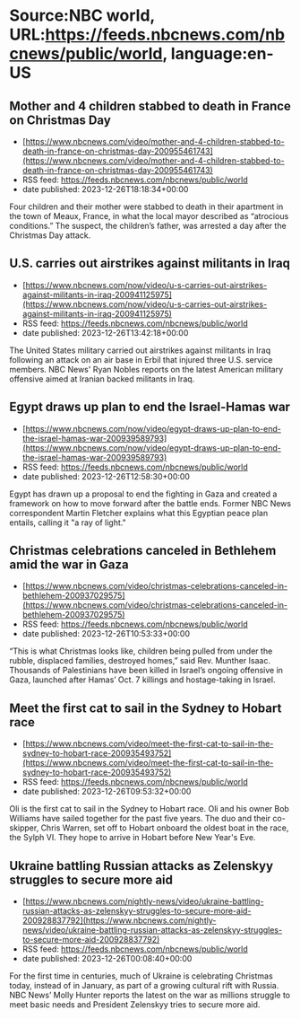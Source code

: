 # Source:NBC world, URL:https://feeds.nbcnews.com/nbcnews/public/world, language:en-US

## Mother and 4 children stabbed to death in France on Christmas Day
 - [https://www.nbcnews.com/video/mother-and-4-children-stabbed-to-death-in-france-on-christmas-day-200955461743](https://www.nbcnews.com/video/mother-and-4-children-stabbed-to-death-in-france-on-christmas-day-200955461743)
 - RSS feed: https://feeds.nbcnews.com/nbcnews/public/world
 - date published: 2023-12-26T18:18:34+00:00

Four children and their mother were stabbed to death in their apartment in the town of Meaux, France, in what the local mayor described as “atrocious conditions.” The suspect, the children’s father, was arrested a day after the Christmas Day attack.

## U.S. carries out airstrikes against militants in Iraq
 - [https://www.nbcnews.com/now/video/u-s-carries-out-airstrikes-against-militants-in-iraq-200941125975](https://www.nbcnews.com/now/video/u-s-carries-out-airstrikes-against-militants-in-iraq-200941125975)
 - RSS feed: https://feeds.nbcnews.com/nbcnews/public/world
 - date published: 2023-12-26T13:42:18+00:00

The United States military carried out airstrikes against militants in Iraq following an attack on an air base in Erbil that injured three U.S. service members. NBC News' Ryan Nobles reports on the latest American military offensive aimed at Iranian backed militants in Iraq.

## Egypt draws up plan to end the Israel-Hamas war
 - [https://www.nbcnews.com/now/video/egypt-draws-up-plan-to-end-the-israel-hamas-war-200939589793](https://www.nbcnews.com/now/video/egypt-draws-up-plan-to-end-the-israel-hamas-war-200939589793)
 - RSS feed: https://feeds.nbcnews.com/nbcnews/public/world
 - date published: 2023-12-26T12:58:30+00:00

Egypt has drawn up a proposal to end the fighting in Gaza and created a framework on how to move forward after the battle ends. Former NBC News correspondent Martin Fletcher explains what this Egyptian peace plan entails, calling it "a ray of light."

## Christmas celebrations canceled in Bethlehem amid the war in Gaza
 - [https://www.nbcnews.com/video/christmas-celebrations-canceled-in-bethlehem-200937029575](https://www.nbcnews.com/video/christmas-celebrations-canceled-in-bethlehem-200937029575)
 - RSS feed: https://feeds.nbcnews.com/nbcnews/public/world
 - date published: 2023-12-26T10:53:33+00:00

“This is what Christmas looks like, children being pulled from under the rubble, displaced families, destroyed homes,” said Rev. Munther Isaac. Thousands of Palestinians have been killed in Israel’s ongoing offensive in Gaza, launched after Hamas’ Oct. 7 killings and hostage-taking in Israel.

## Meet the first cat to sail in the Sydney to Hobart race
 - [https://www.nbcnews.com/video/meet-the-first-cat-to-sail-in-the-sydney-to-hobart-race-200935493752](https://www.nbcnews.com/video/meet-the-first-cat-to-sail-in-the-sydney-to-hobart-race-200935493752)
 - RSS feed: https://feeds.nbcnews.com/nbcnews/public/world
 - date published: 2023-12-26T09:53:32+00:00

Oli is the first cat to sail in the Sydney to Hobart race. Oli and his owner Bob Williams have sailed together for the past five years. The duo and their co-skipper, Chris Warren, set off to Hobart onboard the oldest boat in the race, the Sylph VI. They hope to arrive in Hobart before New Year's Eve.

## Ukraine battling Russian attacks as Zelenskyy struggles to secure more aid
 - [https://www.nbcnews.com/nightly-news/video/ukraine-battling-russian-attacks-as-zelenskyy-struggles-to-secure-more-aid-200928837792](https://www.nbcnews.com/nightly-news/video/ukraine-battling-russian-attacks-as-zelenskyy-struggles-to-secure-more-aid-200928837792)
 - RSS feed: https://feeds.nbcnews.com/nbcnews/public/world
 - date published: 2023-12-26T00:08:40+00:00

For the first time in centuries, much of Ukraine is celebrating Christmas today, instead of in January, as part of a growing cultural rift with Russia. NBC News’ Molly Hunter reports the latest on the war as millions struggle to meet basic needs and President Zelenskyy tries to secure more aid.

